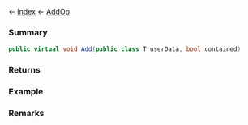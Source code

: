 ← [Index](Api-Index) ← [AddOp<T>](VRageMath.AddOp`1)

### Summary

```csharp
public virtual void Add(public class T userData, bool contained)
```

### Returns

### Example

### Remarks

